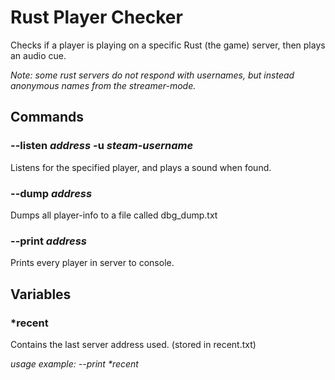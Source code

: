 # Rust Player Checker

Checks if a player is playing on a specific Rust (the game) server, then plays an audio cue.

_Note: some rust servers do not respond with usernames, but instead anonymous names from the streamer-mode._

## Commands

### **--listen** _address_ **-u** _steam-username_

Listens for the specified player, and plays a sound when found.

### **--dump** _address_

Dumps all player-info to a file called dbg_dump.txt

### **--print** _address_

Prints every player in server to console.

## Variables

### \*recent

Contains the last server address used. (stored in recent.txt)

_usage example: --print *recent_

